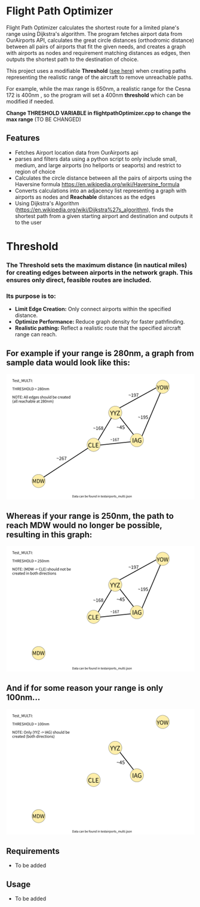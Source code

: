 # Flight Path Optimizer

Flight Path Optimizer calculates the shortest route for a limited plane's range using Dijkstra's algorithm. The program fetches airport data from OurAirports API, calculates the great circle distances (orthodromic distance) between all pairs of airports that fit the given needs, and creates a graph with airports as nodes and requirement matching distances as edges, then outputs the shortest path to the destination of choice.


This project uses a modifiable **Threshold** ([see here](#Threshold)) when creating paths representing the realistic range of the aircraft to remove unreachable paths.

For example, while the max range is 650nm, a realistic range for the Cesna 172 is 400nm , so the program will set a 400nm **threshold** which can be modified if needed.

**Change THRESHOLD VARIABLE in flightpathOptimizer.cpp to change the max range** (TO BE CHANGED)

## Features

- Fetches Airport location data from OurAirports api
- parses and filters data using a python script to only include
small, medium, and large airports (no heliports or seaports) and restrict to region of choice
- Calculates the circle distance between all the pairs of airports
using the Haversine formula https://en.wikipedia.org/wiki/Haversine_formula
- Converts calculations into an adjacency list representing a graph with airports as nodes and **Reachable** distances as the edges
- Using Dijkstra's Algorithm (https://en.wikipedia.org/wiki/Dijkstra%27s_algorithm), finds the shortest path from a given starting airport and destination and outputs it to the user

# Threshold
### The Threshold sets the maximum distance (in nautical miles) for creating edges between airports in the network graph. This ensures only direct, feasible routes are included.
### Its purpose is to:
- **Limit Edge Creation:** Only connect airports within the specified distance.
- **Optimize Performance:** Reduce graph density for faster pathfinding.
- **Realistic pathing:** Reflect a realistic route that the specified aircraft range can reach.
## For example if your range is 280nm, a graph from sample data would look like this:
![Alt text](planning_and_test_documents/generateGraph_multi_280_expected.png)
## Whereas if your range is 250nm, the path to reach MDW would no longer be possible, resulting in this graph:
![Alt text](planning_and_test_documents/generateGraph_multi_250_expected.png)
## And if for some reason your range is only 100nm...
![Alt text](planning_and_test_documents/generateGraph_multi_100_expected.png)



## Requirements

- To be added

## Usage

- To be added


